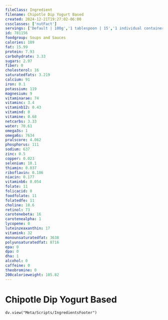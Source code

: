 ```yaml
---
fileClass: Ingredient
filename: Chipotle Dip Yogurt Based
created: 2024-12-21T19:27:02-06:00
cssclasses: ['nutFact']
servings: ['Default | 100g','1 tablespoon | 15','1 individual container | 70']
id: 781156
foodgroup: Soups and Sauces
calories: 189
fat: 15.99
protein: 7.93
carbohydrate: 3.33
sugars: 2.97
fiber: 0
cholesterol: 16
saturatedfats: 3.219
calcium: 91
iron: 0.1
potassium: 119
magnesium: 9
vitaminarae: 74
vitaminc: 3.4
vitaminb12: 0.43
vitamind: 0
vitamine: 0.68
netcarbs: 3.33
water: 70.61
omega3s: 1
omega6s: 7634
pralscore: 4.062
phosphorus: 111
sodium: 637
zinc: 0.5
copper: 0.023
selenium: 10.1
thiamin: 0.037
riboflavin: 0.186
niacin: 0.177
vitaminb6: 0.054
folate: 11
folicacid: 0
foodfolate: 11
folatedfe: 11
choline: 18.6
retinol: 73
carotenebeta: 16
carotenealpha: 1
lycopene: 0
luteinzeaxanthin: 17
vitamink: 32
monounsaturatedfat: 3638
polyunsaturatedfat: 8716
epa: 0
dpa: 0
dha: 1
alcohol: 0
caffeine: 0
theobromine: 0
200calorieweight: 105.82
---
```


# Chipotle Dip Yogurt Based

```dataviewjs
dv.view("Meta/Scripts/IngredientsFooter")
```
